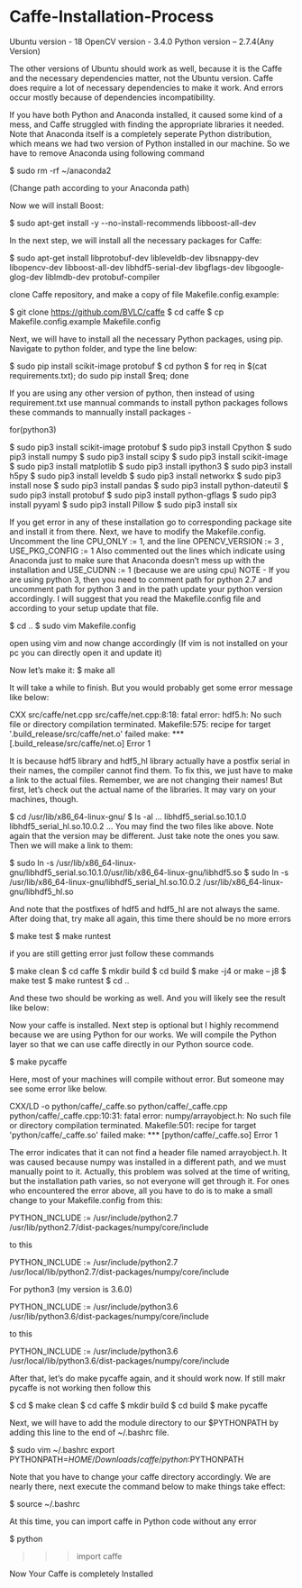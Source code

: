 # Caffe-Installation-Process

Ubuntu version - 18 
OpenCV version - 3.4.0
Python version – 2.7.4(Any Version)

The other versions of Ubuntu should work as well, because it is the Caffe and the necessary dependencies matter, not the Ubuntu version.
Caffe does require a lot of necessary dependencies to make it work. And errors occur mostly because of dependencies incompatibility.

If you have both Python and Anaconda installed, it caused some kind of a mess, and Caffe struggled with finding the appropriate libraries it needed. Note that Anaconda itself is a completely seperate Python distribution, which means we had two version of Python installed in our machine.
So we have to remove Anaconda using following command 

$ sudo rm -rf ~/anaconda2

(Change path according to your Anaconda path) 

Now we will install Boost:

$ sudo apt-get install -y --no-install-recommends libboost-all-dev

In the next step, we will install all the necessary packages for Caffe:

$ sudo apt-get install libprotobuf-dev libleveldb-dev libsnappy-dev libopencv-dev libboost-all-dev libhdf5-serial-dev libgflags-dev libgoogle-glog-dev liblmdb-dev protobuf-compiler

clone Caffe repository, and make a copy of file Makefile.config.example:

$ git clone https://github.com/BVLC/caffe
$ cd caffe
$ cp Makefile.config.example Makefile.config

Next, we will have to install all the necessary Python packages, using pip. Navigate to python folder, and type the line below:

$ sudo pip install scikit-image protobuf
$ cd python
$ for req in $(cat requirements.txt); do sudo pip install $req; done

If you are using any other version of python, then instead of using requirement.txt use mannual commands to install python packages 
follows these commands to mannually install packages -

for(python3)

$ sudo pip3 install scikit-image protobuf
$ sudo pip3 install Cpython
$ sudo pip3 install numpy
$ sudo pip3 install scipy
$ sudo pip3 install scikit-image
$ sudo pip3 install matplotlib
$ sudo pip3 install ipython3
$ sudo pip3 install h5py
$ sudo pip3 install leveldb
$ sudo pip3 install networkx
$ sudo pip3 install nose
$ sudo pip3 install pandas
$ sudo pip3 install python-dateutil
$ sudo pip3 install protobuf
$ sudo pip3 install python-gflags
$ sudo pip3 install pyyaml
$ sudo pip3 install Pillow
$ sudo pip3 install six

If you get error in any of these installation go to corresponding package site and install it from there.
Next, we have to modify the Makefile.config. 
Uncomment the line CPU_ONLY := 1, and the line OPENCV_VERSION := 3 , USE_PKG_CONFIG := 1
Also commented out the lines which indicate using Anaconda just to make sure that Anaconda doesn’t mess up with the installation and USE_CUDNN := 1 (because we are using cpu)
NOTE - 
If you are using python 3, then you need to comment path for python 2.7 and uncomment path for python 3 and in the path update your python version accordingly. I will suggest that you read the Makefile.config file and according to your setup update that file.

$ cd ..
$ sudo vim Makefile.config
 
open using vim and now change accordingly (If vim is not installed on your pc you can directly open it and update it)

Now let’s make it:
$ make all

It will take a while to finish. But you would probably get some error message like below:

CXX src/caffe/net.cpp
src/caffe/net.cpp:8:18: fatal error: hdf5.h: No such file or directory
compilation terminated.
Makefile:575: recipe for target '.build_release/src/caffe/net.o' failed
make: *** [.build_release/src/caffe/net.o] Error 1

It is because hdf5 library and hdf5_hl library actually have a postfix serial in their names, the compiler cannot find them. To fix this, we just have to make a link to the actual files. Remember, we are not changing their names!
But first, let’s check out the actual name of the libraries. It may vary on your machines, though.

$ cd /usr/lib/x86_64-linux-gnu/
$ ls -al
...
libhdf5_serial.so.10.1.0
libhdf5_serial_hl.so.10.0.2
...
You may find the two files like above. Note again that the version may be different. Just take note the ones you saw. Then we will make a link to them:

$ sudo ln -s /usr/lib/x86_64-linux-gnu/libhdf5_serial.so.10.1.0/usr/lib/x86_64-linux-gnu/libhdf5.so
$ sudo ln -s /usr/lib/x86_64-linux-gnu/libhdf5_serial_hl.so.10.0.2 /usr/lib/x86_64-linux-gnu/libhdf5_hl.so

And note that the postfixes of hdf5 and hdf5_hl are not always the same.
After doing that, try make all again, this time there should be no more errors

$ make test
$ make runtest

if you are still getting error just follow these commands

$ make clean
$ cd caffe
$ mkdir build
$ cd build
$ make -j4 or make – j8
$ make test 
$ make runtest
$ cd ..

And these two should be working as well. And you will likely see the result like below:

Now your caffe is installed.
Next step is optional but I highly recommend because we are using Python for our works. We will compile the Python layer so that we can use caffe directly in our Python source code.

$ make pycaffe

Here, most of your machines will compile without error. But someone may see some error like below.

CXX/LD -o python/caffe/_caffe.so python/caffe/_caffe.cpp
python/caffe/_caffe.cpp:10:31: fatal error: numpy/arrayobject.h: No such file or directory
compilation terminated.
Makefile:501: recipe for target 'python/caffe/_caffe.so' failed
make: *** [python/caffe/_caffe.so] Error 1

The error indicates that it can not find a header file named arrayobject.h. It was caused because numpy was installed in a different path, and we must manually point to it. Actually, this problem was solved at the time of writing, but the installation path varies, so not everyone will get through it. For ones who encountered the error above, all you have to do is to make a small change to your Makefile.config from this:

PYTHON_INCLUDE := /usr/include/python2.7 \
/usr/lib/python2.7/dist-packages/numpy/core/include

to this 

PYTHON_INCLUDE := /usr/include/python2.7 \
/usr/local/lib/python2.7/dist-packages/numpy/core/include

For python3 (my version is 3.6.0)

PYTHON_INCLUDE := /usr/include/python3.6 \
/usr/lib/python3.6/dist-packages/numpy/core/include

to this

PYTHON_INCLUDE := /usr/include/python3.6 \
/usr/local/lib/python3.6/dist-packages/numpy/core/include

After that, let’s do make pycaffe again, and it should work now.
If still makr pycaffe is not working then follow this

$ cd 
$ make clean
$ cd caffe
$ mkdir build 
$ cd build
$ make pycaffe

Next, we will have to add the module directory to our $PYTHONPATH by adding this line to the end of ~/.bashrc file.

$ sudo vim ~/.bashrc
export PYTHONPATH=$HOME/Downloads/caffe/python:$PYTHONPATH

Note that you have to change your caffe directory accordingly. We are nearly there, next execute the command below to make things take effect:

$ source ~/.bashrc

At this time, you can import caffe in Python code without any error

$ python
>>> import caffe
>>>
Now Your Caffe is completely Installed
